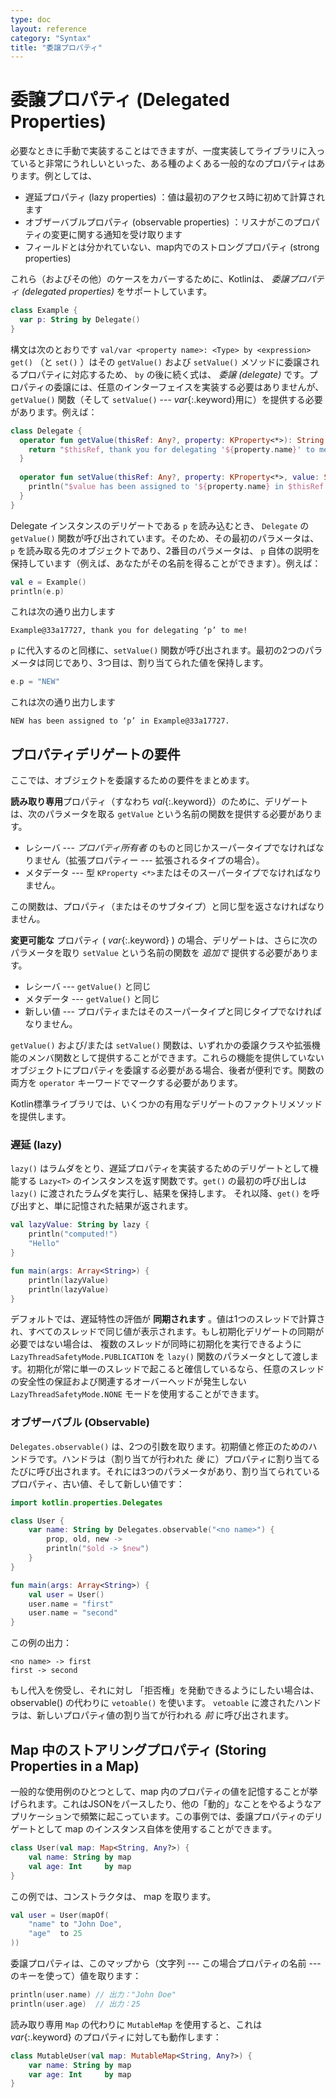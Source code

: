 ```yaml
---
type: doc
layout: reference
category: "Syntax"
title: "委譲プロパティ"
---
```


<!--original
---
type: doc
layout: reference
category: "Syntax"
title: "Delegated Properties"
---
-->

# 委譲プロパティ (Delegated Properties)

<!--original
# Delegated Properties
-->

必要なときに手動で実装することはできますが、一度実装してライブラリに入っていると非常にうれしいといった、ある種のよくある一般的なのプロパティはあります。例としては、

<!--original
There are certain common kinds of properties, that, though we can implement them manually every time we need them, 
would be very nice to implement once and for all, and put into a library. Examples include
-->

* 遅延プロパティ (lazy properties) ：値は最初のアクセス時に初めて計算されます
* オブザーバブルプロパティ (observable properties) ：リスナがこのプロパティの変更に関する通知を受け取ります
* フィールドとは分かれていない、map内でのストロングプロパティ (strong properties)

<!--original
* lazy properties: the value gets computed only upon first access,
* observable properties: listeners get notified about changes to this property,
* storing properties in a map, not in separate field each.
-->

これら（およびその他）のケースをカバーするために、Kotlinは、 _委譲プロパティ (delegated properties)_ をサポートしています。

<!--original
To cover these (and other) cases, Kotlin supports _delegated properties_:
-->

``` kotlin
class Example {
  var p: String by Delegate()
}
```

<!--original
``` kotlin
class Example {
  var p: String by Delegate()
}
```
-->

構文は次のとおりです `val/var <property name>: <Type> by <expression>`
`get()` （と `set()` ）はその `getValue()` および `setValue()` メソッドに委譲されるプロパティに対応するため、 `by` の後に続く式は、 _委譲 (delegate)_ です。プロパティの委譲には、任意のインターフェイスを実装する必要はありませんが、 `getValue()` 関数（そして `setValue()` --- *var*{:.keyword}用に）を提供する必要があります。例えば：

<!--original
The syntax is: `val/var <property name>: <Type> by <expression>`. The expression after *by*{:.keyword} is the _delegate_, 
because `get()` (and `set()`) corresponding to the property will be delegated to its `getValue()` and `setValue()` methods.
Property delegates don’t have to implement any interface, but they have to provide a `getValue()` function (and `setValue()` --- for *var*{:.keyword}'s).
For example:
-->

``` kotlin
class Delegate {
  operator fun getValue(thisRef: Any?, property: KProperty<*>): String {
    return "$thisRef, thank you for delegating '${property.name}' to me!"
  }
 
  operator fun setValue(thisRef: Any?, property: KProperty<*>, value: String) {
    println("$value has been assigned to '${property.name} in $thisRef.'")
  }
}
```

<!--original
``` kotlin
class Delegate {
  operator fun getValue(thisRef: Any?, property: KProperty<*>): String {
    return "$thisRef, thank you for delegating '${property.name}' to me!"
  }
 
  operator fun setValue(thisRef: Any?, property: KProperty<*>, value: String) {
    println("$value has been assigned to '${property.name} in $thisRef.'")
  }
}
```
-->

Delegate インスタンスのデリゲートである `p` を読み込むとき、 `Delegate` の`getValue()` 関数が呼び出されています。そのため、その最初のパラメータは、 `p` を読み取る先のオブジェクトであり、2番目のパラメータは、 `p` 自体の説明を保持しています（例えば、あなたがその名前を得ることができます）。例えば：

<!--original
When we read from `p` that delegates to an instance of `Delegate`, the `getValue()` function from `Delegate` is called,
so that its first parameter is the object we read `p` from and the second parameter holds a description of `p` itself 
(e.g. you can take its name). For example:
-->

``` kotlin
val e = Example()
println(e.p)
```

<!--original
``` kotlin
val e = Example()
println(e.p)
```
-->

これは次の通り出力します

<!--original
This prints 
-->

```
Example@33a17727, thank you for delegating ‘p’ to me!
```

<!--original
```
Example@33a17727, thank you for delegating ‘p’ to me!
```
-->
 
`p` に代入するのと同様に、`setValue()` 関数が呼び出されます。最初の2つのパラメータは同じであり、3つ目は、割り当てられた値を保持します。

<!--original
Similarly, when we assign to `p`, the `setValue()` function is called. The first two parameters are the same, and the third holds the value being assigned:
-->

``` kotlin
e.p = "NEW"
```

<!--original
``` kotlin
e.p = "NEW"
```
-->

これは次の通り出力します

<!--original
This prints
-->
 
```
NEW has been assigned to ‘p’ in Example@33a17727.
```

<!--original
```
NEW has been assigned to ‘p’ in Example@33a17727.
```
-->

## プロパティデリゲートの要件

<!--original
## Property Delegate Requirements
-->

ここでは、オブジェクトを委譲するための要件をまとめます。

<!--original
Here we summarize requirements to delegate objects. 
-->

**読み取り専用**プロパティ（すなわち *val*{:.keyword}）のために、デリゲートは、次のパラメータを取る `getValue` という名前の関数を提供する必要があります。

<!--original
For a **read-only** property (i.e. a *val*{:.keyword}), a delegate has to provide a function named `getValue` that takes the following parameters:
-->

* レシーバ --- _プロパティ所有者_ のものと同じかスーパータイプでなければなりません（拡張プロパティー --- 拡張されるタイプの場合）。
* メタデータ --- 型 `KProperty <*>`またはそのスーパータイプでなければなりません。

<!--original
* receiver --- must be the same or a supertype of the _property owner_ (for extension properties --- the type being extended),
* metadata --- must be of type `KProperty<*>` or its supertype,
-->

この関数は、プロパティ（またはそのサブタイプ）と同じ型を返さなければなりません。

<!--original
this function must return the same type as property (or its subtype).
-->

**変更可能な** プロパティ ( *var*{:.keyword} ) の場合、デリゲートは、さらに次のパラメータを取り `setValue` という名前の関数を _追加で_ 提供する必要があります。

<!--original
For a **mutable** property (a *var*{:.keyword}), a delegate has to _additionally_ provide a function named `setValue` that takes the following parameters:
-->
 
* レシーバ --- `getValue()` と同じ
* メタデータ --- `getValue()` と同じ
* 新しい値 --- プロパティまたはそのスーパータイプと同じタイプでなければなりません。

<!--original
* receiver --- same as for `getValue()`,
* metadata --- same as for `getValue()`,
* new value --- must be of the same type as a property or its supertype.
-->
 
`getValue()` および/または `setValue()` 関数は、いずれかの委譲クラスや拡張機能のメンバ関数として提供することができます。これらの機能を提供していないオブジェクトにプロパティを委譲する必要がある場合、後者が便利です。関数の両方を `operator` キーワードでマークする必要があります。

<!--original
`getValue()` and/or `setValue()` functions may be provided either as member functions of the delegate class or extension functions.
The latter is handy when you need to delegate property to an object which doesn't originally provide these functions.
Both of the functions need to be marked with the `operator` keyword.

## 標準デリゲート

<!--original
## Standard Delegates
-->

Kotlin標準ライブラリでは、いくつかの有用なデリゲートのファクトリメソッドを提供します。

<!--original
The Kotlin standard library provides factory methods for several useful kinds of delegates.
-->

### 遅延 (lazy)

<!--original
### Lazy
-->

`lazy()` はラムダをとり、遅延プロパティを実装するためのデリゲートとして機能する `Lazy<T>` のインスタンスを返す関数です。`get()` の最初の呼び出しは `lazy()` に渡されたラムダを実行し、結果を保持します。 それ以降、`get()` を呼び出すと、単に記憶された結果が返されます。

<!--original
`lazy()` is a function that takes a lambda and returns an instance of `Lazy<T>` which can serve as a delegate for implementing a lazy property:
the first call to `get()` executes the lambda passed to `lazy()` and remembers the result, 
subsequent calls to `get()` simply return the remembered result. 
-->

``` kotlin
val lazyValue: String by lazy {
    println("computed!")
    "Hello"
}

fun main(args: Array<String>) {
    println(lazyValue)
    println(lazyValue)
}
```

<!--original
``` kotlin
val lazyValue: String by lazy {
    println("computed!")
    "Hello"
}

fun main(args: Array<String>) {
    println(lazyValue)
    println(lazyValue)
}
```
-->

デフォルトでは、遅延特性の評価が **同期されます** 。値は1つのスレッドで計算され、すべてのスレッドで同じ値が表示されます。もし初期化デリゲートの同期が必要ではない場合は、 複数のスレッドが同時に初期化を実行できるように `LazyThreadSafetyMode.PUBLICATION` を `lazy()` 関数のパラメータとして渡します。初期化が常に単一のスレッドで起こると確信しているなら、任意のスレッドの安全性の保証および関連するオーバーヘッドが発生しない `LazyThreadSafetyMode.NONE` モードを使用することができます。

<!--original
By default, the evaluation of lazy properties is **synchronized**: the value is computed only in one thread, and all threads
will see the same value. If the synchronization of initialization delegate is not required, so that multiple threads
can execute it simultaneously, pass `LazyThreadSafetyMode.PUBLICATION` as a parameter to the `lazy()` function. 
And if you're sure that the initialization will always happen on a single thread, you can use `LazyThreadSafetyMode.NONE` mode, 
which doesn't incur any thread-safety guarantees and the related overhead.

-->

### オブザーバブル (Observable)

<!--original
### Observable
-->

`Delegates.observable()` は、2つの引数を取ります。初期値と修正のためのハンドラです。ハンドラは（割り当てが行われた _後_ に）プロパティに割り当てるたびに呼び出されます。それには3つのパラメータがあり、割り当てられているプロパティ、古い値、そして新しい値です：

<!--original
`Delegates.observable()` takes two arguments: the initial value and a handler for modifications.
The handler gets called every time we assign to the property (_after_ the assignment has been performed). It has three
parameters: a property being assigned to, the old value and the new one:
-->

``` kotlin
import kotlin.properties.Delegates

class User {
    var name: String by Delegates.observable("<no name>") {
        prop, old, new ->
        println("$old -> $new")
    }
}

fun main(args: Array<String>) {
    val user = User()
    user.name = "first"
    user.name = "second"
}
```

<!--original
``` kotlin
import kotlin.properties.Delegates

class User {
    var name: String by Delegates.observable("<no name>") {
        prop, old, new ->
        println("$old -> $new")
    }
}

fun main(args: Array<String>) {
    val user = User()
    user.name = "first"
    user.name = "second"
}
```
-->

この例の出力：

<!--original
This example prints
-->

```
<no name> -> first
first -> second
```

<!--original
```
<no name> -> first
first -> second
```
-->

もし代入を傍受し、それに対し 「拒否権」を発動できるようにしたい場合は、observable() の代わりに `vetoable()` を使います。 `vetoable` に渡されたハンドラは、新しいプロパティ値の割り当てが行われる _前_ に呼び出されます。

<!--original
If you want to be able to intercept an assignment and "veto" it, use `vetoable()` instead of `observable()`.
The handler passed to the `vetoable` is called _before_ the assignment of a new property value has been performed.
-->

## Map 中のストアリングプロパティ (Storing Properties in a Map)

<!--original
## Storing Properties in a Map
-->

一般的な使用例のひとつとして、map 内のプロパティの値を記憶することが挙げられます。これはJSONをパースしたり、他の「動的」なことをやるようなアプリケーションで頻繁に起こっています。この事例では、委譲プロパティのデリゲートとして map のインスタンス自体を使用することができます。

<!--original
One common use case is storing the values of properties in a map.
This comes up often in applications like parsing JSON or doing other “dynamic” things.
In this case, you can use the map instance itself as the delegate for a delegated property.
-->

``` kotlin
class User(val map: Map<String, Any?>) {
    val name: String by map
    val age: Int     by map
}
```

<!--original
``` kotlin
class User(val map: Map<String, Any?>) {
    val name: String by map
    val age: Int     by map
}
```
-->

この例では、コンストラクタは、 map を取ります。

<!--original
In this example, the constructor takes a map:
-->

``` kotlin
val user = User(mapOf(
    "name" to "John Doe",
    "age"  to 25
))
```

<!--original
``` kotlin
val user = User(mapOf(
    "name" to "John Doe",
    "age"  to 25
))
```
-->

委譲プロパティは、このマップから（文字列 --- この場合プロパティの名前 --- のキーを使って）値を取ります：

<!--original
Delegated properties take values from this map (by the string keys --- names of properties):

-->

``` kotlin
println(user.name) // 出力："John Doe"
println(user.age)  // 出力：25
```

<!--original
``` kotlin
println(user.name) // Prints "John Doe"
println(user.age)  // Prints 25
```
-->

読み取り専用 `Map` の代わりに `MutableMap` を使用すると、これは *var*{:.keyword} のプロパティに対しても動作します：

<!--original
This works also for *var*{:.keyword}’s properties if you use a `MutableMap` instead of read-only `Map`:
-->

``` kotlin
class MutableUser(val map: MutableMap<String, Any?>) {
    var name: String by map
    var age: Int     by map
}
```

<!--original
``` kotlin
class MutableUser(val map: MutableMap<String, Any?>) {
    var name: String by map
    var age: Int     by map
}
```
-->